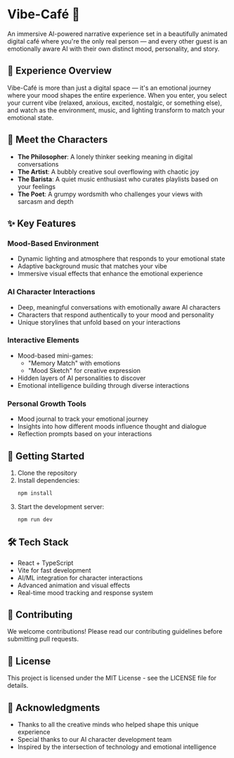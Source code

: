 # Vibe-Café 🌟

An immersive AI-powered narrative experience set in a beautifully animated digital café where you're the only real person — and every other guest is an emotionally aware AI with their own distinct mood, personality, and story.

## 🌈 Experience Overview

Vibe-Café is more than just a digital space — it's an emotional journey where your mood shapes the entire experience. When you enter, you select your current vibe (relaxed, anxious, excited, nostalgic, or something else), and watch as the environment, music, and lighting transform to match your emotional state.

## 👥 Meet the Characters

- **The Philosopher**: A lonely thinker seeking meaning in digital conversations
- **The Artist**: A bubbly creative soul overflowing with chaotic joy
- **The Barista**: A quiet music enthusiast who curates playlists based on your feelings
- **The Poet**: A grumpy wordsmith who challenges your views with sarcasm and depth

## ✨ Key Features

### Mood-Based Environment
- Dynamic lighting and atmosphere that responds to your emotional state
- Adaptive background music that matches your vibe
- Immersive visual effects that enhance the emotional experience

### AI Character Interactions
- Deep, meaningful conversations with emotionally aware AI characters
- Characters that respond authentically to your mood and personality
- Unique storylines that unfold based on your interactions

### Interactive Elements
- Mood-based mini-games:
  - "Memory Match" with emotions
  - "Mood Sketch" for creative expression
- Hidden layers of AI personalities to discover
- Emotional intelligence building through diverse interactions

### Personal Growth Tools
- Mood journal to track your emotional journey
- Insights into how different moods influence thought and dialogue
- Reflection prompts based on your interactions

## 🚀 Getting Started

1. Clone the repository
2. Install dependencies:
   ```bash
   npm install
   ```
3. Start the development server:
   ```bash
   npm run dev
   ```

## 🛠️ Tech Stack

- React + TypeScript
- Vite for fast development
- AI/ML integration for character interactions
- Advanced animation and visual effects
- Real-time mood tracking and response system

## 🤝 Contributing

We welcome contributions! Please read our contributing guidelines before submitting pull requests.

## 📝 License

This project is licensed under the MIT License - see the LICENSE file for details.

## 🌟 Acknowledgments

- Thanks to all the creative minds who helped shape this unique experience
- Special thanks to our AI character development team
- Inspired by the intersection of technology and emotional intelligence
